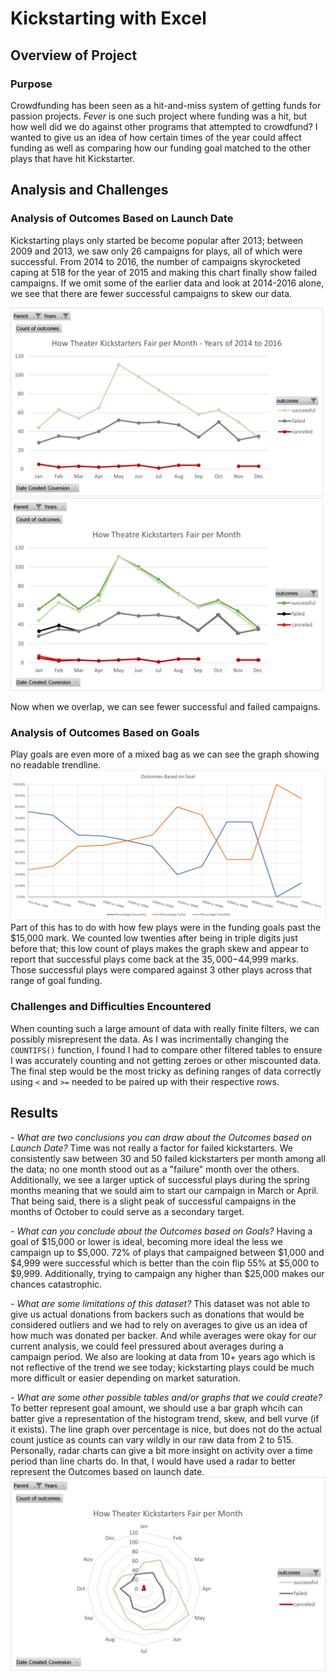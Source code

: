 # Kickstarting with Excel

## Overview of Project

### Purpose
Crowdfunding has been seen as a hit-and-miss system of getting funds for passion projects. *Fever* is one such project where funding was a hit, but how well did we do against other programs that attempted to crowdfund? I wanted to give us an idea of how certain times of the year could affect funding as well as comparing how our funding goal matched to the other plays that have hit Kickstarter.

## Analysis and Challenges

### Analysis of Outcomes Based on Launch Date
Kickstarting plays only started be become popular after 2013; between 2009 and 2013, we saw only 26 campaigns for plays, all of which were successful. From 2014 to 2016, the number of campaigns skyrocketed caping at 518 for the year of 2015 and making this chart finally show failed campaigns. If we omit some of the earlier data and look at 2014-2016 alone, we see that there are fewer successful campaigns to skew our data. 

<img src="https://github.com/Atros04/kickstarter-analysis/blob/main/resources/Theater_Outcomes_vs_Launch_2014_to_2016.png" width=500px> <img src="https://github.com/Atros04/kickstarter-analysis/blob/main/resources/Theater_Outcomes_vs_Launch_2014_to_2016_Overlap.png" width=500px>

Now when we overlap, we can see fewer successful and failed campaigns.

### Analysis of Outcomes Based on Goals
Play goals are even more of a mixed bag as we can see the graph showing no readable trendline. ![The chart shows nothing statistically significant](/resources/Outcomes_vs_Goals.png) Part of this has to do with how few plays were in the funding goals past the $15,000 mark. We counted low twenties after being in triple digits just before that; this low count of plays makes the graph skew and appear to report that successful plays come back at the $35,000-$44,999 marks. Those successful plays were compared against 3 other plays across that range of goal funding.  

### Challenges and Difficulties Encountered
When counting such a large amount of data with really finite filters, we can possibly misrepresent the data. As I was incrimentally changing the `COUNTIFS()` function, I found I had to compare other filtered tables to ensure I was accurately counting and not getting zeroes or other miscounted data. The final step would be the most tricky as defining ranges of data correctly using `<` and `>=` needed to be paired up with their respective rows.

## Results

*- What are two conclusions you can draw about the Outcomes based on Launch Date?*
Time was not really a factor for failed kickstarters. We consistently saw between 30 and 50 failed kickstarters per month among all the data; no one month stood out as a "failure" month over the others. Additionally, we see a larger uptick of successful plays during the spring months meaning that we sould aim to start our campaign in March or April. That being said, there is a slight peak of successful campaigns in the months of October to could serve as a secondary target.

*- What can you conclude about the Outcomes based on Goals?*
Having a goal of $15,000 or lower is ideal, becoming more ideal the less we campaign up to $5,000. 72% of plays that campaigned between $1,000 and $4,999 were successful which is better than the coin flip 55% at $5,000 to $9,999. Additionally, trying to campaign any higher than $25,000 makes our chances catastrophic. 

*- What are some limitations of this dataset?*
This dataset was not able to give us actual donations from backers such as donations that would be considered outliers and we had to rely on averages to give us an idea of how much was donated per backer. And while averages were okay for our current analysis, we could feel pressured about averages during a campaign period. We also are looking at data from 10+ years ago which is not reflective of the trend we see today; kickstarting plays could be much more difficult or easier depending on market saturation.

*- What are some other possible tables and/or graphs that we could create?*
To better represent goal amount, we should use a bar graph whcih can batter give a representation of the histogram trend, skew, and bell vurve (if it exists). The line graph over percentage is nice, but does not do the actual count justice as counts can vary wildly in our raw data from 2 to 515.
Personally, radar charts can give a bit more insight on activity over a time period than line charts do. In that, I would have used a radar to better represent the Outcomes based on launch date.
![Radar Better](/resources/Theater_Outcomes_vs_Launch_Radar.png)
